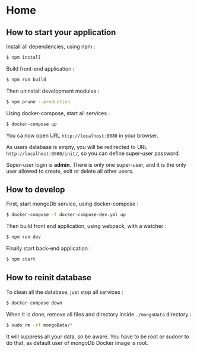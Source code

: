 # Home

## How to start your application

Install all dependencies, using npm :

```bash
$ npm install
```

Build front-end application :

```bash
$ npm run build
```

Then uninstall development modules :

```bash
$ npm prune --production
```

Using docker-compose, start all services :

```bash
$ docker-compose up
```

You ca now open URL `http://localhost:8080` in your browser.

As users database is empty, you will be redirected to URL `http://localhost:8080/init/`, so you can define
super-user password.

Super-user login is **admin**. There is only one super-user, and it is the only user allowed to create, edit
or delete all other users.

## How to develop

First, start mongoDb service, using docker-compose :

```bash
$ docker-compose -f docker-compose-dev.yml up
```

Then build front end application, using webpack, with a watcher :

```bash
$ npm run dev
```

Finally start back-end application :

```bash
$ npm start
```

## How to reinit database

To clean all the database, just stop all services :

```bash
$ docker-compose down
```
When it is done, remove all files and directory inside `./mongoData` directory :

```bash
$ sudo rm -rf mongoData/*
```

It will suppress all your data, so be aware. You have to be root or sudoer to do that, as default
user of mongoDb Docker image is root.
